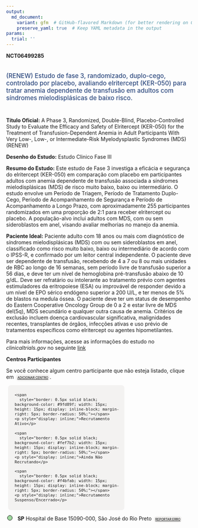 ```yaml
---
output: 
  md_document:
    variant: gfm  # GitHub-flavored Markdown (for better rendering on GitHub)
    preserve_yaml: true  # Keep YAML metadata in the output
params:
  trial: ''
---
```


<script async src="https://scripts.simpleanalyticscdn.com/latest.js"></script>

**NCT06499285**

<div style="padding: 5px 5px 5px 0px; font-size: 1.20em; font-weight: 500; color: #2E4A7F; text-align: left; margin-bottom: 20px">

(RENEW) Estudo de fase 3, randomizado, duplo-cego, controlado por
placebo, avaliando elritercept (KER-050) para tratar anemia dependente
de transfusão em adultos com síndromes mielodisplásicas de baixo risco.

</div>

**Título Oficial:** A Phase 3, Randomized, Double-Blind,
Placebo-Controlled Study to Evaluate the Efficacy and Safety of
Elritercept (KER-050) for the Treatment of Transfusion-Dependent Anemia
in Adult Participants With Very Low-, Low-, or Intermediate-Risk
Myelodysplastic Syndromes (MDS) (RENEW)

**Desenho do Estudo:** Estudo Clinico Fase III

**Resumo do Estudo:** Este estudo de Fase 3 investiga a eficácia e
segurança do elritercept (KER-050) em comparação com placebo em
participantes adultos com anemia dependente de transfusão associada a
síndromes mielodisplásicas (MDS) de risco muito baixo, baixo ou
intermediário. O estudo envolve um Período de Triagem, Período de
Tratamento Duplo-Cego, Período de Acompanhamento de Segurança e Período
de Acompanhamento a Longo Prazo, com aproximadamente 255 participantes
randomizados em uma proporção de 2:1 para receber elritercept ou
placebo. A população-alvo inclui adultos com MDS, com ou sem
sideroblastos em anel, visando avaliar melhorias no manejo da anemia.

**Paciente Ideal:** Paciente adulto com 18 anos ou mais com diagnóstico
de síndromes mielodisplásicas (MDS) com ou sem sideroblastos em anel,
classificado como risco muito baixo, baixo ou intermediário de acordo
com o IPSS-R, e confirmado por um leitor central independente. O
paciente deve ser dependente de transfusão, recebendo de 4 a 7 ou 8 ou
mais unidades de RBC ao longo de 16 semanas, sem período livre de
transfusão superior a 56 dias, e deve ter um nível de hemoglobina
pré-transfusão abaixo de 10 g/dL. Deve ser refratário ou intolerante ao
tratamento prévio com agentes estimuladores da eritropoiese (ESA) ou
improvável de responder devido a um nível de EPO sérico endógeno
superior a 200 U/L, e ter menos de 5% de blastos na medula óssea. O
paciente deve ter um status de desempenho do Eastern Cooperative
Oncology Group de 0 a 2 e estar livre de MDS del(5q), MDS secundário e
qualquer outra causa de anemia. Critérios de exclusão incluem doença
cardiovascular significativa, malignidades recentes, transplantes de
órgãos, infecções ativas e uso prévio de tratamentos específicos como
elritercept ou agentes hipometilantes.

Para mais informações, acesse as informações do estudo no
*clinicaltrials.gov* no seguinte
[link](https://clinicaltrials.gov/ct2/show/NCT06499285)

**Centros Participantes**

Se você conhece algum centro participante que não esteja listado, clique
em
<span style="color: #2E4A7F; margin-left: 2px; padding: 4px; background-color: #f3f2f1; border-radius: 8px; font-weight: 500; font-size: 0.6em"><a
href="https://cancertrialsbr.shinyapps.io/formsapp?study_nct_id=NCT06499285&amp;location_id=N%2FA&amp;location_full_name=N%2FA&amp;form_type=Adicionar%20Centro"
target="_blank">ADICIONAR CENTRO</a></span>.

<div style="margin-bottom: 8px; margin-left: 5px; padding: 8px; max-width: 300px; background-color: #f3f2f1; border-radius: 8px; font-size: 0.9em">

<div style="margin-left: 10px;">

    <span 
      style="border: 0.5px solid black; background-color: #9fd89f; width: 15px; height: 15px; display: inline-block; margin-right: 5px; border-radius: 50%;"></span>
    <p style="display: inline;">Recrutamento Ativo</p>

</div>

<div style="margin-left: 10px;">

    <span 
      style="border: 0.5px solid black; background-color: #fef7b2; width: 15px; height: 15px; display: inline-block; margin-right: 5px; border-radius: 50%;"></span>
    <p style="display: inline;">Ainda Não Recrutando</p>

</div>

<div style="margin-left: 10px;">

    <span 
      style="border: 0.5px solid black; background-color: #f4bfab; width: 15px; height: 15px; display: inline-block; margin-right: 5px; border-radius: 50%;"></span>
    <p style="display: inline;">Recrutamento Suspenso/Encerrado</p>

</div>

</div>

<div style="margin: 3px;">

<span style="border: 0.5px solid black; display: inline-block; width: 12px; height: 12px; border-radius: 50%; margin-right: 10px; padding-bottom: 0px; background-color: #9fd89f;"></span>
<b>SP</b> Hospital de Base 15090-000, São José do Rio Preto
<span style="color: #2E4A7F; margin-left: 2px; padding: 4px; background-color: #f3f2f1; border-radius: 8px; font-weight: 500; font-size: 0.6em"><a
href="https://cancertrialsbr.shinyapps.io/formsapp?study_nct_id=NCT06499285&amp;location_id=STUDYSITE1202SAOJOSEDORIOPRETOBRAZIL&amp;location_full_name=Hospital%20de%20Base%2C%2015090-000%2C%20S%C3%A3o%20Jos%C3%A9%20do%20Rio%20Preto&amp;form_type=Reportar%20Erro"
target="_blank">REPORTAR ERRO</a></span>

</div>
